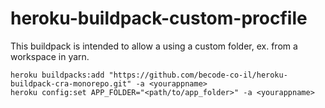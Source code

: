 # heroku-buildpack-custom-procfile

This buildpack is intended to allow a using a custom folder, ex. from a workspace in yarn.

```
heroku buildpacks:add "https://github.com/becode-co-il/heroku-buildpack-cra-monorepo.git" -a <yourappname>
heroku config:set APP_FOLDER="<path/to/app_folder>" -a <yourappname>

```

